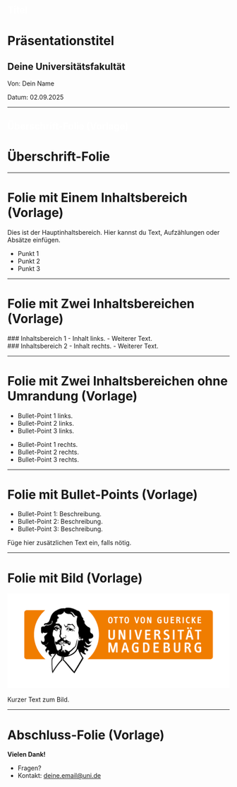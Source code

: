 <!-- 
link: https://raw.githubusercontent.com/dabusse9/LiaTry/refs/heads/main/Vorlage.css
-->

## <span style="color:white">Titel</span>

<div class="title-slide">
  <h1>Präsentationstitel</h1>
  <h2>Deine Universitätsfakultät</h2>
  <p class="title-meta">Von: Dein Name</p>
  <p class="title-meta">Datum: 02.09.2025</p>
</div>

<div class="footer-logo"></div>

---

## <span style="color:white">Überschrift-Folie (Vorlage)</span>

<div class="title-slide">
  <h1>Überschrift-Folie</h1>
</div>

<div class="footer-logo"></div>

---

# Folie mit Einem Inhaltsbereich (Vorlage)

<div class="content-box">
Dies ist der Hauptinhaltsbereich.  
Hier kannst du Text, Aufzählungen oder Absätze einfügen.  

- Punkt 1
- Punkt 2
- Punkt 3
</div>

<div class="footer-logo"></div>

---

# Folie mit Zwei Inhaltsbereichen (Vorlage)

<section class="flex-container">
  <div class="flex-child">
    ### Inhaltsbereich 1
    - Inhalt links.
    - Weiterer Text.
  </div>
  <div class="flex-child">
    ### Inhaltsbereich 2
    - Inhalt rechts.
    - Weiterer Text.
  </div>
</section>

<div class="footer-logo"></div>

---

# Folie mit Zwei Inhaltsbereichen ohne Umrandung (Vorlage)

<section class="flex-container no-border">
  <div class="flex-child no-border">
    <ul>
      <li>Bullet-Point 1 links.</li>
      <li>Bullet-Point 2 links.</li>
      <li>Bullet-Point 3 links.</li>
    </ul>
  </div>
  <div class="flex-child no-border">
    <ul>
      <li>Bullet-Point 1 rechts.</li>
      <li>Bullet-Point 2 rechts.</li>
      <li>Bullet-Point 3 rechts.</li>
    </ul>
  </div>
</section>

<div class="footer-logo"></div>

---

# Folie mit Bullet-Points (Vorlage)

- Bullet-Point 1: Beschreibung.
- Bullet-Point 2: Beschreibung.
- Bullet-Point 3: Beschreibung.

Füge hier zusätzlichen Text ein, falls nötig.

<div class="footer-logo"></div>

---

# Folie mit Bild (Vorlage)

![Beschreibung des Bildes](https://github.com/dabusse9/LiaTry/raw/main/FHW.png)

Kurzer Text zum Bild.

<div class="footer-logo"></div>

---

# Abschluss-Folie (Vorlage)
**Vielen Dank!**

- Fragen?
- Kontakt: deine.email@uni.de

<div class="footer-logo"></div>
